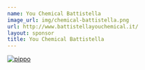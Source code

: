 ```yaml
---
name: You Chemical Battistella
image_url: img/chemical-battistella.png
url: http://www.battistellayouchemical.it/
layout: sponsor
title: You Chemical Battistella
---
```



<a href="http://www.battistellayouchemical.it/" target="_blank">![pippo](img/chemical-battistella-image.png)</a>